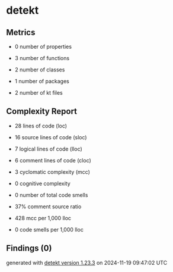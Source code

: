 # detekt

## Metrics

* 0 number of properties

* 3 number of functions

* 2 number of classes

* 1 number of packages

* 2 number of kt files

## Complexity Report

* 28 lines of code (loc)

* 16 source lines of code (sloc)

* 7 logical lines of code (lloc)

* 6 comment lines of code (cloc)

* 3 cyclomatic complexity (mcc)

* 0 cognitive complexity

* 0 number of total code smells

* 37% comment source ratio

* 428 mcc per 1,000 lloc

* 0 code smells per 1,000 lloc

## Findings (0)

generated with [detekt version 1.23.3](https://detekt.dev/) on 2024-11-19 09:47:02 UTC
